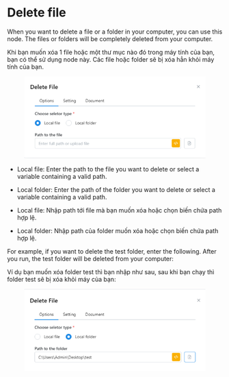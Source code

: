 # Delete file

When you want to delete a file or a folder in your computer, you can use this node. The files or folders will be completely deleted from your computer.

Khi bạn muốn xóa 1 file hoặc một thư mục nào đó trong máy tính của bạn, bạn có thể sử dụng node này. Các file hoặc folder sẽ bị xóa hẳn khỏi máy tính của bạn.

<figure><img src="../../.gitbook/assets/image (63).png" alt=""><figcaption></figcaption></figure>

* Local file: Enter the path to the file you want to delete or select a variable containing a valid path.&#x20;
* Local folder: Enter the path of the folder you want to delete or select a variable containing a valid path.



* Local file: Nhập path tới file mà bạn muốn xóa hoặc chọn biến chứa path hợp lệ.
* Local folder: Nhập path của folder muốn xóa hoặc chọn biến chứa path hợp lệ.

For example, if you want to delete the test folder, enter the following. After you run, the test folder will be deleted from your computer:

Ví dụ bạn muốn xóa folder test thì bạn nhập như sau, sau khi bạn chạy thì folder test sẽ bị xóa khỏi máy của bạn:

<figure><img src="../../.gitbook/assets/image (64).png" alt=""><figcaption></figcaption></figure>
